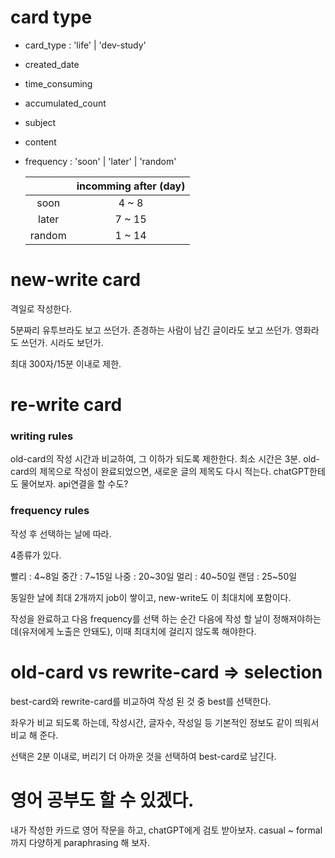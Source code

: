 # card type

- card_type : 'life' | 'dev-study'
- created_date
- time_consuming
- accumulated_count
- subject
- content
- frequency : 'soon' | 'later' | 'random'

  |        | incomming after (day) |
  | :----: | :-------------------: |
  |  soon  |         4 ~ 8         |
  | later  |        7 ~ 15         |
  | random |        1 ~ 14         |

# new-write card

격일로 작성한다.

5분짜리 유투브라도 보고 쓰던가. 존경하는 사람이 남긴 글이라도 보고 쓰던가. 영화라도 쓰던가. 시라도 보던가.

최대 300자/15분 이내로 제한.

# re-write card

### writing rules

old-card의 작성 시간과 비교하여, 그 이하가 되도록 제한한다. 최소 시간은 3분.
old-card의 제목으로 작성이 완료되었으면, 새로운 글의 제목도 다시 적는다. chatGPT한테도 물어보자. api연결을 할 수도?

### frequency rules

작성 후 선택하는 날에 따라.

4종류가 있다.

빨리 : 4~8일
중간 : 7~15일
나중 : 20~30일
멀리 : 40~50일
랜덤 : 25~50일

동일한 날에 최대 2개까지 job이 쌓이고, new-write도 이 최대치에 포함이다.

작성을 완료하고 다음 frequency를 선택 하는 순간 다음에 작성 할 날이 정해져야하는데(유저에게 노출은 안돼도), 이때 최대치에 걸리지 않도록 해야한다.

# old-card vs rewrite-card => selection

best-card와 rewrite-card를 비교하여 작성 된 것 중 best를 선택한다.

좌우가 비교 되도록 하는데, 작성시간, 글자수, 작성일 등 기본적인 정보도 같이 띄워서 비교 해 준다.

선택은 2분 이내로, 버리기 더 아까운 것을 선택하여 best-card로 남긴다.

# 영어 공부도 할 수 있겠다.

내가 작성한 카드로 영어 작문을 하고, chatGPT에게 검토 받아보자. casual ~ formal까지 다양하게 paraphrasing 해 보자.
